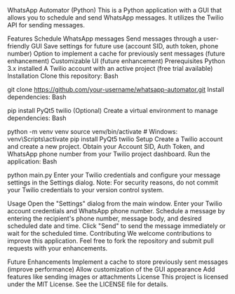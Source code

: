 WhatsApp Automator (Python)
This is a Python application with a GUI that allows you to schedule and send WhatsApp messages. It utilizes the Twilio API for sending messages.

Features
Schedule WhatsApp messages
Send messages through a user-friendly GUI
Save settings for future use (account SID, auth token, phone number)
Option to implement a cache for previously sent messages (future enhancement)
Customizable UI (future enhancement)
Prerequisites
Python 3.x installed
A Twilio account with an active project (free trial available)
Installation
Clone this repository:
Bash

git clone https://github.com/your-username/whatsapp-automator.git
Install dependencies:
Bash

pip install PyQt5 twilio
(Optional) Create a virtual environment to manage dependencies:
Bash

python -m venv venv
source venv/bin/activate  # Windows: venv\Scripts\activate
pip install PyQt5 twilio
Setup
Create a Twilio account and create a new project.
Obtain your Account SID, Auth Token, and WhatsApp phone number from your Twilio project dashboard.
Run the application:
Bash

python main.py
Enter your Twilio credentials and configure your message settings in the Settings dialog.
Note: For security reasons, do not commit your Twilio credentials to your version control system.

Usage
Open the "Settings" dialog from the main window.
Enter your Twilio account credentials and WhatsApp phone number.
Schedule a message by entering the recipient's phone number, message body, and desired scheduled date and time.
Click "Send" to send the message immediately or wait for the scheduled time.
Contributing
We welcome contributions to improve this application. Feel free to fork the repository and submit pull requests with your enhancements.

Future Enhancements
Implement a cache to store previously sent messages (improve performance)
Allow customization of the GUI appearance
Add features like sending images or attachments
License
This project is licensed under the MIT License. See the LICENSE file for details.
